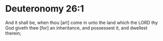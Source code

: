 # Deuteronomy 26:1

And it shall be, when thou [art] come in unto the land which the LORD thy God giveth thee [for] an inheritance, and possessest it, and dwellest therein;